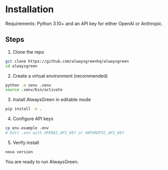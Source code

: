 # Installation

Requirements: Python 3.10+ and an API key for either OpenAI or Anthropic.

## Steps

1. Clone the repo

```bash
git clone https://github.com/alwaysgreenhq/alwaysgreen
cd alwaysgreen
```

2. Create a virtual environment (recommended)

```bash
python -m venv .venv
source .venv/bin/activate
```

3. Install AlwaysGreen in editable mode

```bash
pip install -e .
```

4. Configure API keys

```bash
cp env.example .env
# Edit .env with OPENAI_API_KEY or ANTHROPIC_API_KEY
```

5. Verify install

```bash
nova version
```

You are ready to run AlwaysGreen.
